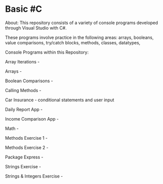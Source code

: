 # Basic #C

About: This repository consists of a variety of console programs developed through Visual Studio with C#.

These programs involve practice in the following areas: arrays, booleans, value comparisons, try/catch blocks, methods, classes, datatypes, 


Console Programs within this Repository:

Array Iterations - 

Arrays - 

Boolean Comparisons - 

Calling Methods - 

Car Insurance - conditional statements and user input

Daily Report App - 

Income Comparison App - 

Math - 

Methods Exercise 1 - 

Methods Exercise 2 - 

Package Express - 

Strings Exercise - 

Strings & Integers Exercise - 
